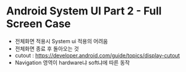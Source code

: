 # Android System UI Part 2 - Full Screen Case
- 전체화면 적용시 System ui 적용의 어려움
- 전체화면 종료 후 돌아오는 것
- cutout : https://developer.android.com/guide/topics/display-cutout
- Navigation 영역이 hardware냐 soft냐에 따른 동작